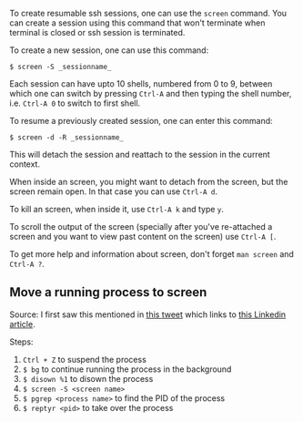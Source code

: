 To create resumable ssh sessions, one can use the `screen` command. You can create a session using this command that won't terminate when terminal is closed or ssh session is terminated.

To create a new session, one can use this command:
```
$ screen -S _sessionname_
```

Each session can have upto 10 shells, numbered from 0 to 9, between which one can switch by pressing `Ctrl-A` and then typing the shell number, i.e. `Ctrl-A 0` to switch to first shell.

To resume a previously created session, one can enter this command:
```
$ screen -d -R _sessionname_
```

This will detach the session and reattach to the session in the current context.

When inside an screen, you might want to detach from the screen, but the screen remain open. In that case you can use `Ctrl-A d`.

To kill an screen, when inside it, use `Ctrl-A k` and type `y`.

To scroll the output of the screen (specially after you've re-attached a screen and you want to view past content on the screen) use `Ctrl-A [`.

To get more help and information about screen, don't forget `man screen` and `Ctrl-A ?`.

## Move a running process to screen
Source: I first saw this mentioned in [this tweet](https://twitter.com/TimMedin/status/946437434933501953) which links to [this Linkedin article](https://www.linkedin.com/pulse/move-running-process-screen-bruce-werdschinski/).

Steps:
1. `Ctrl + Z` to suspend the process
2. `$ bg` to continue running the process in the background
3. `$ disown %1` to disown the process
4. `$ screen -S <screen name>`
5. `$ pgrep <process name>` to find the PID of the process
6. `$ reptyr <pid>` to take over the process
